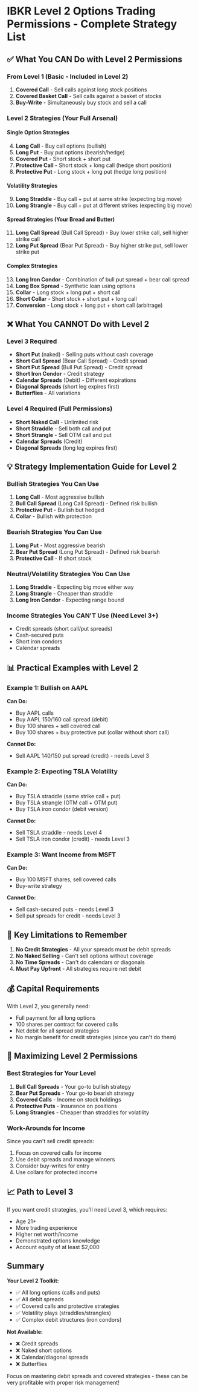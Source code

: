 # IBKR Level 2 Options Trading Permissions - Complete Strategy List

## ✅ What You CAN Do with Level 2 Permissions

### From Level 1 (Basic - Included in Level 2)
1. **Covered Call** - Sell calls against long stock positions
2. **Covered Basket Call** - Sell calls against a basket of stocks
3. **Buy-Write** - Simultaneously buy stock and sell a call

### Level 2 Strategies (Your Full Arsenal)

#### Single Option Strategies
4. **Long Call** - Buy call options (bullish)
5. **Long Put** - Buy put options (bearish/hedge)
6. **Covered Put** - Short stock + short put
7. **Protective Call** - Short stock + long call (hedge short position)
8. **Protective Put** - Long stock + long put (hedge long position)

#### Volatility Strategies
9. **Long Straddle** - Buy call + put at same strike (expecting big move)
10. **Long Strangle** - Buy call + put at different strikes (expecting big move)

#### Spread Strategies (Your Bread and Butter)
11. **Long Call Spread** (Bull Call Spread) - Buy lower strike call, sell higher strike call
12. **Long Put Spread** (Bear Put Spread) - Buy higher strike put, sell lower strike put

#### Complex Strategies
13. **Long Iron Condor** - Combination of bull put spread + bear call spread
14. **Long Box Spread** - Synthetic loan using options
15. **Collar** - Long stock + long put + short call
16. **Short Collar** - Short stock + short put + long call
17. **Conversion** - Long stock + long put + short call (arbitrage)

## ❌ What You CANNOT Do with Level 2

### Level 3 Required
- **Short Put** (naked) - Selling puts without cash coverage
- **Short Call Spread** (Bear Call Spread) - Credit spread
- **Short Put Spread** (Bull Put Spread) - Credit spread
- **Short Iron Condor** - Credit strategy
- **Calendar Spreads** (Debit) - Different expirations
- **Diagonal Spreads** (short leg expires first)
- **Butterflies** - All variations

### Level 4 Required (Full Permissions)
- **Short Naked Call** - Unlimited risk
- **Short Straddle** - Sell both call and put
- **Short Strangle** - Sell OTM call and put
- **Calendar Spreads** (Credit)
- **Diagonal Spreads** (long leg expires first)

## 💡 Strategy Implementation Guide for Level 2

### Bullish Strategies You Can Use
1. **Long Call** - Most aggressive bullish
2. **Bull Call Spread** (Long Call Spread) - Defined risk bullish
3. **Protective Put** - Bullish but hedged
4. **Collar** - Bullish with protection

### Bearish Strategies You Can Use
1. **Long Put** - Most aggressive bearish
2. **Bear Put Spread** (Long Put Spread) - Defined risk bearish
3. **Protective Call** - If short stock

### Neutral/Volatility Strategies You Can Use
1. **Long Straddle** - Expecting big move either way
2. **Long Strangle** - Cheaper than straddle
3. **Long Iron Condor** - Expecting range bound

### Income Strategies You CAN'T Use (Need Level 3+)
- Credit spreads (short call/put spreads)
- Cash-secured puts
- Short iron condors
- Calendar spreads

## 📊 Practical Examples with Level 2

### Example 1: Bullish on AAPL
**Can Do:**
- Buy AAPL calls
- Buy AAPL 150/160 call spread (debit)
- Buy 100 shares + sell covered call
- Buy 100 shares + buy protective put (collar without short call)

**Cannot Do:**
- Sell AAPL 140/150 put spread (credit) - needs Level 3

### Example 2: Expecting TSLA Volatility
**Can Do:**
- Buy TSLA straddle (same strike call + put)
- Buy TSLA strangle (OTM call + OTM put)
- Buy TSLA iron condor (debit version)

**Cannot Do:**
- Sell TSLA straddle - needs Level 4
- Sell TSLA iron condor (credit) - needs Level 3

### Example 3: Want Income from MSFT
**Can Do:**
- Buy 100 MSFT shares, sell covered calls
- Buy-write strategy

**Cannot Do:**
- Sell cash-secured puts - needs Level 3
- Sell put spreads for credit - needs Level 3

## 🎯 Key Limitations to Remember

1. **No Credit Strategies** - All your spreads must be debit spreads
2. **No Naked Selling** - Can't sell options without coverage
3. **No Time Spreads** - Can't do calendars or diagonals
4. **Must Pay Upfront** - All strategies require net debit

## 💰 Capital Requirements

With Level 2, you generally need:
- Full payment for all long options
- 100 shares per contract for covered calls
- Net debit for all spread strategies
- No margin benefit for credit strategies (since you can't do them)

## 🚀 Maximizing Level 2 Permissions

### Best Strategies for Your Level
1. **Bull Call Spreads** - Your go-to bullish strategy
2. **Bear Put Spreads** - Your go-to bearish strategy
3. **Covered Calls** - Income on stock holdings
4. **Protective Puts** - Insurance on positions
5. **Long Strangles** - Cheaper than straddles for volatility

### Work-Arounds for Income
Since you can't sell credit spreads:
1. Focus on covered calls for income
2. Use debit spreads and manage winners
3. Consider buy-writes for entry
4. Use collars for protected income

## 📈 Path to Level 3

If you want credit strategies, you'll need Level 3, which requires:
- Age 21+
- More trading experience
- Higher net worth/income
- Demonstrated options knowledge
- Account equity of at least $2,000

## Summary

**Your Level 2 Toolkit:**
- ✅ All long options (calls and puts)
- ✅ All debit spreads
- ✅ Covered calls and protective strategies
- ✅ Volatility plays (straddles/strangles)
- ✅ Complex debit structures (iron condors)

**Not Available:**
- ❌ Credit spreads
- ❌ Naked short options
- ❌ Calendar/diagonal spreads
- ❌ Butterflies

Focus on mastering debit spreads and covered strategies - these can be very profitable with proper risk management!